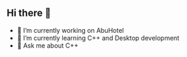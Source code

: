 ## Hi there 👋

- 🔭 I’m currently working on AbuHotel
- 🌱 I’m currently learning C++ and Desktop development
- 💬 Ask me about C++

